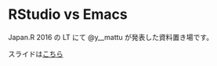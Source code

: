 # RStudio vs Emacs
Japan.R 2016 の LT にて @y__mattu が発表した資料置き場です。

スライドは[こちら](https://ymattu.github.io/JapanR2016/emacs_rstudio.html)
